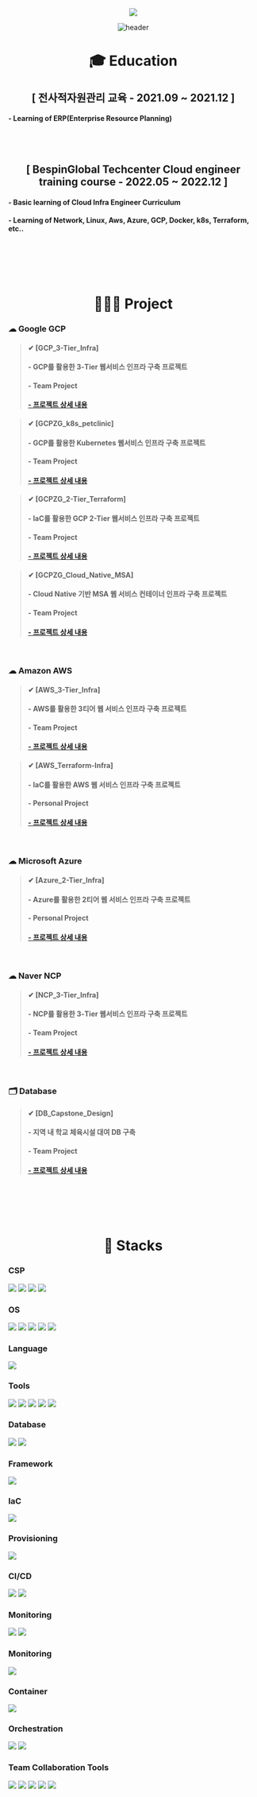 <div align=center> <a href="mailto:audwls9515@gmail.com"><img src="https://img.shields.io/badge/audwls9515@gmail.com-EA4335?style=for-the-badge&logo=Gmail&logoColor=white"></a>
  
![header](https://capsule-render.vercel.app/api?type=waving&color=A3DCBE&height=250&section=header&text=Myeongjin%20Seo&fontSize=90&animation=fadeIn&fontAlignY=38&desc=%20&descAlignY=62&descAlign=62) </div>
  
<div align=center><h1> 🎓 Education </h1></div>

<div align=center> <h2>[ 전사적자원관리 교육 - 2021.09 ~ 2021.12  ]</h2></div>

#### - Learning of ERP(Enterprise Resource Planning)

</br></br>

<div align=center> <h2>[ BespinGlobal Techcenter Cloud engineer training course - 2022.05 ~ 2022.12 ]</h2></div>

#### - Basic learning of Cloud Infra Engineer Curriculum
#### - Learning of Network, Linux, Aws, Azure, GCP, Docker, k8s, Terraform, etc..

</br></br></br></br>

<div align=center><h1> 👨🏻‍💻 Project </h1></div> 

### ☁ Google GCP
> #### ✔ [GCP_3-Tier_Infra]
> #### - GCP를 활용한 3-Tier 웹서비스 인프라 구축 프로젝트
> #### - Team Project
> #### <b><a href="https://github.com/signaturejinn/GCP_3-Tier_Infra"> - 프로젝트 상세 내용 </a></b>

> #### ✔ [GCPZG_k8s_petclinic]
> #### - GCP를 활용한 Kubernetes 웹서비스 인프라 구축 프로젝트
> #### - Team Project
> #### <b><a href="https://github.com/signaturejinn/GCPZG_k8s_petclinic"> - 프로젝트 상세 내용 </a></b>

> #### ✔ [GCPZG_2-Tier_Terraform]
> #### - IaC를 활용한 GCP 2-Tier 웹서비스 인프라 구축 프로젝트
> #### - Team Project
> #### <b><a href="https://github.com/signaturejinn/GCPZG_2-Tier_Terraform"> - 프로젝트 상세 내용 </a></b>

> #### ✔ [GCPZG_Cloud_Native_MSA]
> #### - Cloud Native 기반 MSA 웹 서비스 컨테이너 인프라 구축 프로젝트
> #### - Team Project
> #### <b><a href="https://github.com/signaturejinn/GCPZG_Cloud_Native_MSA"> - 프로젝트 상세 내용 </a></b>
</br>

### ☁ Amazon AWS
> #### ✔ [AWS_3-Tier_Infra]
> #### - AWS를 활용한 3티어 웹 서비스 인프라 구축 프로젝트
> #### - Team Project
> #### <b><a href="https://github.com/signaturejinn/AWS_3-Tier_Infra"> - 프로젝트 상세 내용 </a></b>

> #### ✔ [AWS_Terraform-Infra]
> #### - IaC를 활용한 AWS 웹 서비스 인프라 구축 프로젝트
> #### - Personal Project
> #### <b><a href="https://github.com/signaturejinn/AWS_Terraform-Infra"> - 프로젝트 상세 내용 </a></b>
</br>

### ☁ Microsoft Azure
> #### ✔ [Azure_2-Tier_Infra]
> #### - Azure를 활용한 2티어 웹 서비스 인프라 구축 프로젝트
> #### - Personal Project
> #### <b><a href="https://github.com/signaturejinn/Azure_2-Tier_Infra"> - 프로젝트 상세 내용 </a></b>
</br>

### ☁ Naver NCP
> #### ✔ [NCP_3-Tier_Infra]
> #### - NCP를 활용한 3-Tier 웹서비스 인프라 구축 프로젝트
> #### - Team Project
> #### <b><a href="https://github.com/signaturejinn/NCP_3-Tier_Infra"> - 프로젝트 상세 내용 </a></b>
</br>

### 🗂 Database
> #### ✔ [DB_Capstone_Design]
> #### - 지역 내 학교 체육시설 대여 DB 구축
> #### - Team Project
> #### <b><a href="https://github.com/signaturejinn/DB_Capstone_Design"> - 프로젝트 상세 내용 </a></b>
</br></br></br></br>

<div align=center><h1> 📝 Stacks </h1></div>

### CSP
<img src="https://img.shields.io/badge/Google GCP-4285F4?style=for-the-badge&logo=Google Cloud&logoColor=white"> <!--gcp-->
<img src="https://img.shields.io/badge/Amazon AWS-232F3E?style=for-the-badge&logo=Amazon AWS&logoColor=white"> <!--aws-->
<img src="https://img.shields.io/badge/Microsoft Azure-0078D4?style=for-the-badge&logo=Microsoft Azure&logoColor=white"> <!--azure-->
<img src="https://img.shields.io/badge/Naver NCP-03C75A?style=for-the-badge&logo=Naver&logoColor=white"> <!--NCP-->

### OS
<img src="https://img.shields.io/badge/CentOS-262577?style=for-the-badge&logo=CentOS&logoColor=white"> <!--CentOS-->
<img src="https://img.shields.io/badge/Ubuntu-E95420?style=for-the-badge&logo=Ubuntu&logoColor=white"> <!--Ubuntu-->
<img src="https://img.shields.io/badge/Amazon Linux-232F3E?style=for-the-badge&logo=Amazon AWS&logoColor=white"> <!--amazon linux-->
<img src="https://img.shields.io/badge/Rocky Linux-10B981?style=for-the-badge&logo=Rocky Linux&logoColor=white"> <!--rocky linux-->
<img src="https://img.shields.io/badge/Windows-0078D6?style=for-the-badge&logo=Windows&logoColor=white"> <!--Windows-->

### Language
<img src="https://img.shields.io/badge/R-276DC3?style=for-the-badge&logo=R&logoColor=white"> <!--R-->

### Tools
<img src="https://img.shields.io/badge/R Studio-276DC3?style=for-the-badge&logo=RStudio&logoColor=white"> <!--RStudio-->
<img src="https://img.shields.io/badge/Visual Studio Code-007ACC?style=for-the-badge&logo=Visual Studio Code&logoColor=white"> <!--vscode-->
<img src="https://img.shields.io/badge/Looker Studio-276DC3?style=for-the-badge&logo=Looker&logoColor=white"> <!--Looker-->
<img src="https://img.shields.io/badge/Arena Simulation-CE262F?style=for-the-badge&logo=Arena&logoColor=white">  <!--Arena-->
<img src="https://img.shields.io/badge/ERP-FF9A00?style=for-the-badge&logo=ERP&logoColor=white">

### Database
<img src="https://img.shields.io/badge/oracle-F80000?style=for-the-badge&logo=oracle&logoColor=white">  <!--oracle-->
<img src="https://img.shields.io/badge/mysql-4479A1?style=for-the-badge&logo=mysql&logoColor=white">  <!--mysql-->

### Framework
<img src="https://img.shields.io/badge/Spring-6DB33F?style=for-the-badge&logo=Spring&logoColor=white">  <!--spring-->

### IaC
<img src="https://img.shields.io/badge/Terraform-7B42BC?style=for-the-badge&logo=Terraform&logoColor=white">  <!--terraform-->

### Provisioning
<img src="https://img.shields.io/badge/Ansible-EE0000?style=for-the-badge&logo=Ansible&logoColor=white">  <!--ansible-->

### CI/CD
<img src="https://img.shields.io/badge/Jenkins-D24939?style=for-the-badge&logo=Jenkins&logoColor=white">  <!--jenkins-->
<img src="https://img.shields.io/badge/ArgoCD-EF7B4D?style=for-the-badge&logo=Argo&logoColor=white">  <!--argocd-->

### Monitoring
<img src="https://img.shields.io/badge/Prometheus-E6522C?style=for-the-badge&logo=Prometheus&logoColor=white">  <!--Prometheus-->
<img src="https://img.shields.io/badge/Grafana-F46800?style=for-the-badge&logo=Grafana&logoColor=white">  <!--Grafana-->

### Monitoring
<img src="https://img.shields.io/badge/Fluent Bit-49BDA5?style=for-the-badge&logo=FluentBit&logoColor=white">  <!--Fluentbit-->

### Container
<img src="https://img.shields.io/badge/Docker-2496ED?style=for-the-badge&logo=Docker&logoColor=white">  <!--Docker-->

### Orchestration
<img src="https://img.shields.io/badge/Kubernetes-326CE5?style=for-the-badge&logo=Kubernetes&logoColor=white">  <!--k8s-->
<img src="https://img.shields.io/badge/GCP GKE-4285F4?style=for-the-badge&logo=Google Cloud&logoColor=white"> <!--gcp gke-->

### Team Collaboration Tools 
<img src="https://img.shields.io/badge/Slack-4A154B?style=for-the-badge&logo=Slack&logoColor=white"> <!--Slack-->
<img src="https://img.shields.io/badge/Git-F05032?style=for-the-badge&logo=Git&logoColor=white"> <!--Git-->
<img src="https://img.shields.io/badge/Github-181717?style=for-the-badge&logo=Github&logoColor=white"> <!--Github-->
<img src="https://img.shields.io/badge/Notion-000000?style=for-the-badge&logo=Notion&logoColor=white"> <!--Notion-->
<img src="https://img.shields.io/badge/Drawio-15C39A?style=for-the-badge&logo=Drawio&logoColor=white"> <!--Drawio-->




